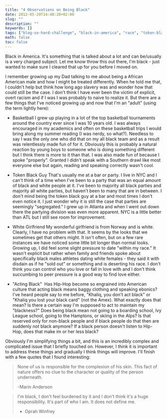 ```yaml
---
title: "4 Observations on Being Black"
date: 2012-05-29T14:48:20+02:00
slug: ""
description: ""
keywords: []
tags: ["blog-so-hard-challenge", "black-in-america", "race", "token-black-guy"]
math: false
toc: false
---
```


Black in America. It's something that is talked about a lot and can be/usually is a very charged subject. Let me know throw this out there, I'm black - just wanted to make sure I cleared that up for you before I moved on.

I remember growing up my Dad talking to me about being a African American male and how I might be treated differently. When he told me that, I couldn't help but think how long ago slavery was and wonder how that could still be the case. I don't think I have ever been the victim of explicit, overt racism and if I was I was probably to naive to realize it. But there are a few things that I've noticed growing up and now that I'm an "adult" (using the term lightly here):

*   Basketball
I grew up playing in a lot of the top basketball tournaments around the country ever since I was 10 years old. I was always encouraged in my academics and often on these basketball trips I would bring along my summer reading (I was nerdy, so what?). Needless to say I was the only one who did that on my all black team and as a result was relentlessly made fun of for it. Obviously this is probably a natural reaction by young boys to someone who is doing something different but I think there is more to it than that. I was also made fun of because I spoke "properly". Granted I didn't speak with a Southern drawl like most everyone else but again, reading and speaking correctly wasn't cool.&nbsp;

*   Token Black Guy
That's usually me at a bar or party. I live in NYC and I can't think of a time when I've been to a party that was an equal amount of black and white people at it. I've been to majority all black parties and majority all white parties, but haven't been to many that are in between. I don't mind being the token black guy at a bar and most times I don't even notice it. I just wonder why it is still the case that parties are seemingly "segregated." I grew up in Atlanta and when I went out down there the partying division was even more apparent. NYC is a little better than ATL but I still see room for improvement.

*   White Girlfriend
My wonderful girlfriend is from Norway and is white. Clearly, I have no problem with that. It seems by the looks that we sometimes get that others might. It isn't often, but on a few rare instances we have noticed some little bit longer than normal looks. Growing up, I did feel some slight pressure to date "within my race." It wasn't explicit but rather when family and friends spoke about specifically black males athletes dating white females - they said it with disdain as if he "sold out" or something and is deserting his race. I don't think you can control who you love or fall in love with and I don't think succumbing to peer pressure is a good way to find love either.

*   "Acting Black"&nbsp;
Has Hip-Hop become so engrained into American culture that acting black means baggy clothing and speaking ebonics? I've heard people say to me before, "Khaliq, you don't act black" or "Khaliq you lost your black card" (not the Amex).&nbsp;What exactly does that mean? Is there a certain way I'm supposed to act to maintain my "blackness?" Does being black mean not going to a boarding school, Ivy League school, going to the Hamptons, or skiing in the Alps? Is that reserved only for non-black people and if black people do that then are suddenly not black anymore? If a black person doesn't listen to Hip-Hop, does that make im or her less black?

Obviously I'm&nbsp;simplifying&nbsp;things a bit, and this is an&nbsp;incredibly&nbsp;complex and complicated issue that I briefly touched on. However, I think it is important to address these things and gradually I think things will improve. I'll finish with a few quotes that I found interesting:

> None of us is responsible for the complexion of his skin. This fact of nature offers no clue to the character or quality of the person underneath.
>
> -Marin Anderson

> I'm black, I don't feel burdened by it and I don't think it's a huge responsibility. It's part of who I am. It does not define me.
> - Oprah Winfrey
